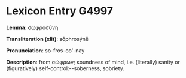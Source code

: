 # Lexicon Entry G4997

**Lemma**: σωφροσύνη

**Transliteration (xlit)**: sōphrosýnē

**Pronunciation**: so-fros-oo'-nay

**Description**:
from σώφρων; soundness of mind, i.e. (literally) sanity or (figuratively) self-control:--soberness, sobriety.
